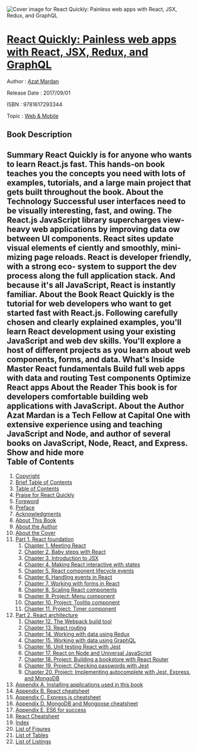 ![Cover image for React Quickly: Painless web apps with React, JSX, Redux, and GraphQL](https://imgdetail.ebookreading.net/cover/cover/web_mobile/EB9781617293344.jpg)

[React Quickly: Painless web apps with React, JSX, Redux, and GraphQL](https://ebookreading.net/view/book/React+Quickly%3A+Painless+web+apps+with+React%2C+JSX%2C+Redux%2C+and+GraphQL-EB9781617293344_1.html "React Quickly: Painless web apps with React, JSX, Redux, and GraphQL")
====================================================================================================================

Author : [Azat Mardan](https://ebookreading.net/search/author/Azat+Mardan)

Release Date : 2017/09/01

ISBN : 9781617293344

Topic : [Web & Mobile](https://ebookreading.net/search/category/web-mobile)

Book Description
-----------------

 Summary
React Quickly is for anyone who wants to learn React.js fast. This hands-on book teaches you the concepts you need with lots of examples, tutorials, and a large main project that gets built throughout the book.
About the Technology
Successful user interfaces need to be visually interesting, fast, and owing. The React.js JavaScript library supercharges view-heavy web applications by improving data ow between UI components. React sites update visual elements ef ciently and smoothly, mini- mizing page reloads. React is developer friendly, with a strong eco- system to support the dev process along the full application stack. And because it's all JavaScript, React is instantly familiar.
About the Book
React Quickly is the tutorial for web developers who want to get started fast with React.js. Following carefully chosen and clearly explained examples, you'll learn React development using your existing JavaScript and web dev skills. You'll explore a host of different projects as you learn about web components, forms, and data.
What's Inside
Master React fundamentals
Build full web apps with data and routing
Test components
Optimize React apps
About the Reader
This book is for developers comfortable building web applications with JavaScript.
About the Author
Azat Mardan is a Tech Fellow at Capital One with extensive experience using and teaching JavaScript and Node, and author of several books on JavaScript, Node, React, and Express.
        Show and hide more                
Table of Contents
-----------------

1. [Copyright](https://ebookreading.net/view/book/React+Quickly%3A+Painless+web+apps+with+React%2C+JSX%2C+Redux%2C+and+GraphQL-EB9781617293344_3.html)
1. [Brief Table of Contents](https://ebookreading.net/view/book/React+Quickly%3A+Painless+web+apps+with+React%2C+JSX%2C+Redux%2C+and+GraphQL-EB9781617293344_5.html)
1. [Table of Contents](https://ebookreading.net/view/book/React+Quickly%3A+Painless+web+apps+with+React%2C+JSX%2C+Redux%2C+and+GraphQL-EB9781617293344_6.html)
1. [Praise for React Quickly](https://ebookreading.net/view/book/React+Quickly%3A+Painless+web+apps+with+React%2C+JSX%2C+Redux%2C+and+GraphQL-EB9781617293344_7.html)
1. [Foreword](https://ebookreading.net/view/book/React+Quickly%3A+Painless+web+apps+with+React%2C+JSX%2C+Redux%2C+and+GraphQL-EB9781617293344_8.html)
1. [Preface](https://ebookreading.net/view/book/React+Quickly%3A+Painless+web+apps+with+React%2C+JSX%2C+Redux%2C+and+GraphQL-EB9781617293344_9.html)
1. [Acknowledgments](https://ebookreading.net/view/book/React+Quickly%3A+Painless+web+apps+with+React%2C+JSX%2C+Redux%2C+and+GraphQL-EB9781617293344_10.html)
1. [About This Book](https://ebookreading.net/view/book/React+Quickly%3A+Painless+web+apps+with+React%2C+JSX%2C+Redux%2C+and+GraphQL-EB9781617293344_11.html)
1. [About the Author](https://ebookreading.net/view/book/React+Quickly%3A+Painless+web+apps+with+React%2C+JSX%2C+Redux%2C+and+GraphQL-EB9781617293344_12.html)
1. [About the Cover](https://ebookreading.net/view/book/React+Quickly%3A+Painless+web+apps+with+React%2C+JSX%2C+Redux%2C+and+GraphQL-EB9781617293344_13.html)
1. [Part 1. React foundation](https://ebookreading.net/view/book/React+Quickly%3A+Painless+web+apps+with+React%2C+JSX%2C+Redux%2C+and+GraphQL-EB9781617293344_14.html)
    1. [Chapter 1. Meeting React](https://ebookreading.net/view/book/React+Quickly%3A+Painless+web+apps+with+React%2C+JSX%2C+Redux%2C+and+GraphQL-EB9781617293344_15.html)
    1. [Chapter 2. Baby steps with React](https://ebookreading.net/view/book/React+Quickly%3A+Painless+web+apps+with+React%2C+JSX%2C+Redux%2C+and+GraphQL-EB9781617293344_16.html)
    1. [Chapter 3. Introduction to JSX](https://ebookreading.net/view/book/React+Quickly%3A+Painless+web+apps+with+React%2C+JSX%2C+Redux%2C+and+GraphQL-EB9781617293344_17.html)
    1. [Chapter 4. Making React interactive with states](https://ebookreading.net/view/book/React+Quickly%3A+Painless+web+apps+with+React%2C+JSX%2C+Redux%2C+and+GraphQL-EB9781617293344_18.html)
    1. [Chapter 5. React component lifecycle events](https://ebookreading.net/view/book/React+Quickly%3A+Painless+web+apps+with+React%2C+JSX%2C+Redux%2C+and+GraphQL-EB9781617293344_19.html)
    1. [Chapter 6. Handling events in React](https://ebookreading.net/view/book/React+Quickly%3A+Painless+web+apps+with+React%2C+JSX%2C+Redux%2C+and+GraphQL-EB9781617293344_20.html)
    1. [Chapter 7. Working with forms in React](https://ebookreading.net/view/book/React+Quickly%3A+Painless+web+apps+with+React%2C+JSX%2C+Redux%2C+and+GraphQL-EB9781617293344_21.html)
    1. [Chapter 8. Scaling React components](https://ebookreading.net/view/book/React+Quickly%3A+Painless+web+apps+with+React%2C+JSX%2C+Redux%2C+and+GraphQL-EB9781617293344_22.html)
    1. [Chapter 9. Project: Menu component](https://ebookreading.net/view/book/React+Quickly%3A+Painless+web+apps+with+React%2C+JSX%2C+Redux%2C+and+GraphQL-EB9781617293344_23.html)
    1. [Chapter 10. Project: Tooltip component](https://ebookreading.net/view/book/React+Quickly%3A+Painless+web+apps+with+React%2C+JSX%2C+Redux%2C+and+GraphQL-EB9781617293344_24.html)
    1. [Chapter 11. Project: Timer component](https://ebookreading.net/view/book/React+Quickly%3A+Painless+web+apps+with+React%2C+JSX%2C+Redux%2C+and+GraphQL-EB9781617293344_25.html)
1. [Part 2. React architecture](https://ebookreading.net/view/book/React+Quickly%3A+Painless+web+apps+with+React%2C+JSX%2C+Redux%2C+and+GraphQL-EB9781617293344_26.html)
    1. [Chapter 12. The Webpack build tool](https://ebookreading.net/view/book/React+Quickly%3A+Painless+web+apps+with+React%2C+JSX%2C+Redux%2C+and+GraphQL-EB9781617293344_27.html)
    1. [Chapter 13. React routing](https://ebookreading.net/view/book/React+Quickly%3A+Painless+web+apps+with+React%2C+JSX%2C+Redux%2C+and+GraphQL-EB9781617293344_28.html)
    1. [Chapter 14. Working with data using Redux](https://ebookreading.net/view/book/React+Quickly%3A+Painless+web+apps+with+React%2C+JSX%2C+Redux%2C+and+GraphQL-EB9781617293344_29.html)
    1. [Chapter 15. Working with data using GraphQL](https://ebookreading.net/view/book/React+Quickly%3A+Painless+web+apps+with+React%2C+JSX%2C+Redux%2C+and+GraphQL-EB9781617293344_30.html)
    1. [Chapter 16. Unit testing React with Jest](https://ebookreading.net/view/book/React+Quickly%3A+Painless+web+apps+with+React%2C+JSX%2C+Redux%2C+and+GraphQL-EB9781617293344_31.html)
    1. [Chapter 17. React on Node and Universal JavaScript](https://ebookreading.net/view/book/React+Quickly%3A+Painless+web+apps+with+React%2C+JSX%2C+Redux%2C+and+GraphQL-EB9781617293344_32.html)
    1. [Chapter 18. Project: Building a bookstore with React Router](https://ebookreading.net/view/book/React+Quickly%3A+Painless+web+apps+with+React%2C+JSX%2C+Redux%2C+and+GraphQL-EB9781617293344_33.html)
    1. [Chapter 19. Project: Checking passwords with Jest](https://ebookreading.net/view/book/React+Quickly%3A+Painless+web+apps+with+React%2C+JSX%2C+Redux%2C+and+GraphQL-EB9781617293344_34.html)
    1. [Chapter 20. Project: Implementing autocomplete with Jest, Express, and MongoDB](https://ebookreading.net/view/book/React+Quickly%3A+Painless+web+apps+with+React%2C+JSX%2C+Redux%2C+and+GraphQL-EB9781617293344_35.html)
1. [Appendix A. Installing applications used in this book](https://ebookreading.net/view/book/React+Quickly%3A+Painless+web+apps+with+React%2C+JSX%2C+Redux%2C+and+GraphQL-EB9781617293344_36.html)
1. [Appendix B. React cheatsheet](https://ebookreading.net/view/book/React+Quickly%3A+Painless+web+apps+with+React%2C+JSX%2C+Redux%2C+and+GraphQL-EB9781617293344_37.html)
1. [Appendix C. Express.js cheatsheet](https://ebookreading.net/view/book/React+Quickly%3A+Painless+web+apps+with+React%2C+JSX%2C+Redux%2C+and+GraphQL-EB9781617293344_38.html)
1. [Appendix D. MongoDB and Mongoose cheatsheet](https://ebookreading.net/view/book/React+Quickly%3A+Painless+web+apps+with+React%2C+JSX%2C+Redux%2C+and+GraphQL-EB9781617293344_39.html)
1. [Appendix E. ES6 for success](https://ebookreading.net/view/book/React+Quickly%3A+Painless+web+apps+with+React%2C+JSX%2C+Redux%2C+and+GraphQL-EB9781617293344_40.html)
1. [React Cheatsheet](https://ebookreading.net/view/book/React+Quickly%3A+Painless+web+apps+with+React%2C+JSX%2C+Redux%2C+and+GraphQL-EB9781617293344_41.html)
1. [Index](https://ebookreading.net/view/book/React+Quickly%3A+Painless+web+apps+with+React%2C+JSX%2C+Redux%2C+and+GraphQL-EB9781617293344_42.html)
1. [List of Figures](https://ebookreading.net/view/book/React+Quickly%3A+Painless+web+apps+with+React%2C+JSX%2C+Redux%2C+and+GraphQL-EB9781617293344_43.html)
1. [List of Tables](https://ebookreading.net/view/book/React+Quickly%3A+Painless+web+apps+with+React%2C+JSX%2C+Redux%2C+and+GraphQL-EB9781617293344_44.html)
1. [List of Listings](https://ebookreading.net/view/book/React+Quickly%3A+Painless+web+apps+with+React%2C+JSX%2C+Redux%2C+and+GraphQL-EB9781617293344_45.html)
